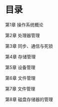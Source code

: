 # 目录 #

第1章 操作系统概论

第2章 处理器管理

第3章 同步、通信与死锁

第4章 存储管理

第5章 设备管理

第6章 文件管理

第7章 文件管理

第8章 磁盘存储器的管理



